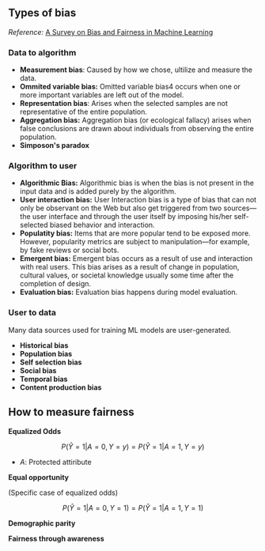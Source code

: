 ## Types of bias

*Reference:* [A Survey on Bias and Fairness in Machine Learning](https://arxiv.org/pdf/1908.09635.pdf)

### Data to algorithm

- **Measurement bias**: Caused by how we chose, ultilize and measure the data.
- **Ommited variable bias:** Omitted variable bias4 occurs when one or more important variables are left out of the model.
- **Representation bias**: Arises when the selected samples are not representative of the entire population.
- **Aggregation bias:** Aggregation bias (or ecological fallacy) arises when false conclusions are drawn about individuals from observing the entire population.
- **Simposon's paradox**

### Algorithm to user

- **Algorithmic Bias:** Algorithmic bias is when the bias is not present in the input data and is added purely by the algorithm.
- **User interaction bias:** User Interaction bias is a type of bias that can not only be observant on the Web but also get triggered from two sources—the user interface and through the user itself by imposing his/her self-selected biased behavior and interaction.
- **Populatity bias:** Items that are more popular tend to be exposed more. However, popularity metrics are subject to manipulation—for example, by fake reviews or social bots.
- **Emergent bias:** Emergent bias occurs as a result of use and interaction with real users. This bias arises as a result of change in population, cultural values, or societal knowledge usually some time after the completion of design.
- **Evaluation bias:** Evaluation bias happens during model evaluation.

### User to data

Many data sources used for training ML models are user-generated.

- **Historical bias**
- **Population bias**
- **Self selection bias**
- **Social bias**
- **Temporal bias**
- **Content production bias**

## How to measure fairness

**Equalized Odds**

$$
P(\hat{Y}=1|A=0,Y=y) = P(\hat{Y}=1|A=1,Y=y)
$$

- $A$: Protected attiribute

**Equal opportunity**

(Specific case of equalized odds)

$$
P(\hat{Y}=1|A=0,Y=1) = P(\hat{Y}=1|A=1,Y=1)
$$

**Demographic parity**

**Fairness through awareness**
